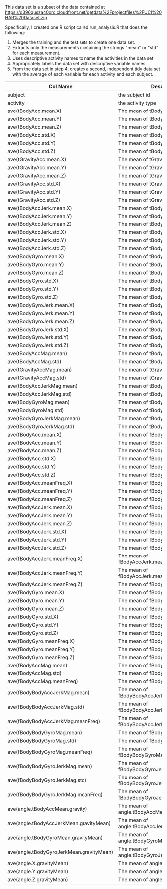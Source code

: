 This data set is a subset of the data contained at https://d396qusza40orc.cloudfront.net/getdata%2Fprojectfiles%2FUCI%20HAR%20Dataset.zip 

Specifically, I created one R script called run_analysis.R that does the following:

1. Merges the training and the test sets to create one data set.
2. Extracts only the measurements containing the strings "mean" or "std" for each measurement. 
3. Uses descriptive activity names to name the activities in the data set
4. Appropriately labels the data set with descriptive variable names. 
5. From the data set in step 4, creates a second, independent tidy data set with the average of each variable for each activity and each subject.




|Col Name | Description|
|---------|------------|
|subject| the subject id|
|activity| the activity type|
|ave(tBodyAcc.mean.X) |The mean of tBodyAcc.mean.X |
|ave(tBodyAcc.mean.Y) |The mean of tBodyAcc.mean.Y |
|ave(tBodyAcc.mean.Z) |The mean of tBodyAcc.mean.Z |
|ave(tBodyAcc.std.X) |The mean of tBodyAcc.std.X |
|ave(tBodyAcc.std.Y) |The mean of tBodyAcc.std.Y |
|ave(tBodyAcc.std.Z) |The mean of tBodyAcc.std.Z |
|ave(tGravityAcc.mean.X) |The mean of tGravityAcc.mean.X |
|ave(tGravityAcc.mean.Y) |The mean of tGravityAcc.mean.Y |
|ave(tGravityAcc.mean.Z) |The mean of tGravityAcc.mean.Z |
|ave(tGravityAcc.std.X) |The mean of tGravityAcc.std.X |
|ave(tGravityAcc.std.Y) |The mean of tGravityAcc.std.Y |
|ave(tGravityAcc.std.Z) |The mean of tGravityAcc.std.Z |
|ave(tBodyAccJerk.mean.X) |The mean of tBodyAccJerk.mean.X |
|ave(tBodyAccJerk.mean.Y) |The mean of tBodyAccJerk.mean.Y |
|ave(tBodyAccJerk.mean.Z) |The mean of tBodyAccJerk.mean.Z |
|ave(tBodyAccJerk.std.X) |The mean of tBodyAccJerk.std.X |
|ave(tBodyAccJerk.std.Y) |The mean of tBodyAccJerk.std.Y |
|ave(tBodyAccJerk.std.Z) |The mean of tBodyAccJerk.std.Z |
|ave(tBodyGyro.mean.X) |The mean of tBodyGyro.mean.X |
|ave(tBodyGyro.mean.Y) |The mean of tBodyGyro.mean.Y |
|ave(tBodyGyro.mean.Z) |The mean of tBodyGyro.mean.Z |
|ave(tBodyGyro.std.X) |The mean of tBodyGyro.std.X |
|ave(tBodyGyro.std.Y) |The mean of tBodyGyro.std.Y |
|ave(tBodyGyro.std.Z) |The mean of tBodyGyro.std.Z |
|ave(tBodyGyroJerk.mean.X) |The mean of tBodyGyroJerk.mean.X |
|ave(tBodyGyroJerk.mean.Y) |The mean of tBodyGyroJerk.mean.Y |
|ave(tBodyGyroJerk.mean.Z) |The mean of tBodyGyroJerk.mean.Z |
|ave(tBodyGyroJerk.std.X) |The mean of tBodyGyroJerk.std.X |
|ave(tBodyGyroJerk.std.Y) |The mean of tBodyGyroJerk.std.Y |
|ave(tBodyGyroJerk.std.Z) |The mean of tBodyGyroJerk.std.Z |
|ave(tBodyAccMag.mean) |The mean of tBodyAccMag.mean |
|ave(tBodyAccMag.std) |The mean of tBodyAccMag.std |
|ave(tGravityAccMag.mean) |The mean of tGravityAccMag.mean |
|ave(tGravityAccMag.std) |The mean of tGravityAccMag.std |
|ave(tBodyAccJerkMag.mean) |The mean of tBodyAccJerkMag.mean |
|ave(tBodyAccJerkMag.std) |The mean of tBodyAccJerkMag.std |
|ave(tBodyGyroMag.mean) |The mean of tBodyGyroMag.mean |
|ave(tBodyGyroMag.std) |The mean of tBodyGyroMag.std |
|ave(tBodyGyroJerkMag.mean) |The mean of tBodyGyroJerkMag.mean |
|ave(tBodyGyroJerkMag.std) |The mean of tBodyGyroJerkMag.std |
|ave(fBodyAcc.mean.X) |The mean of fBodyAcc.mean.X |
|ave(fBodyAcc.mean.Y) |The mean of fBodyAcc.mean.Y |
|ave(fBodyAcc.mean.Z) |The mean of fBodyAcc.mean.Z |
|ave(fBodyAcc.std.X) |The mean of fBodyAcc.std.X |
|ave(fBodyAcc.std.Y) |The mean of fBodyAcc.std.Y |
|ave(fBodyAcc.std.Z) |The mean of fBodyAcc.std.Z |
|ave(fBodyAcc.meanFreq.X) |The mean of fBodyAcc.meanFreq.X |
|ave(fBodyAcc.meanFreq.Y) |The mean of fBodyAcc.meanFreq.Y |
|ave(fBodyAcc.meanFreq.Z) |The mean of fBodyAcc.meanFreq.Z |
|ave(fBodyAccJerk.mean.X) |The mean of fBodyAccJerk.mean.X |
|ave(fBodyAccJerk.mean.Y) |The mean of fBodyAccJerk.mean.Y |
|ave(fBodyAccJerk.mean.Z) |The mean of fBodyAccJerk.mean.Z |
|ave(fBodyAccJerk.std.X) |The mean of fBodyAccJerk.std.X |
|ave(fBodyAccJerk.std.Y) |The mean of fBodyAccJerk.std.Y |
|ave(fBodyAccJerk.std.Z) |The mean of fBodyAccJerk.std.Z |
|ave(fBodyAccJerk.meanFreq.X) |The mean of fBodyAccJerk.meanFreq.X |
|ave(fBodyAccJerk.meanFreq.Y) |The mean of fBodyAccJerk.meanFreq.Y |
|ave(fBodyAccJerk.meanFreq.Z) |The mean of fBodyAccJerk.meanFreq.Z |
|ave(fBodyGyro.mean.X) |The mean of fBodyGyro.mean.X |
|ave(fBodyGyro.mean.Y) |The mean of fBodyGyro.mean.Y |
|ave(fBodyGyro.mean.Z) |The mean of fBodyGyro.mean.Z |
|ave(fBodyGyro.std.X) |The mean of fBodyGyro.std.X |
|ave(fBodyGyro.std.Y) |The mean of fBodyGyro.std.Y |
|ave(fBodyGyro.std.Z) |The mean of fBodyGyro.std.Z |
|ave(fBodyGyro.meanFreq.X) |The mean of fBodyGyro.meanFreq.X |
|ave(fBodyGyro.meanFreq.Y) |The mean of fBodyGyro.meanFreq.Y |
|ave(fBodyGyro.meanFreq.Z) |The mean of fBodyGyro.meanFreq.Z |
|ave(fBodyAccMag.mean) |The mean of fBodyAccMag.mean |
|ave(fBodyAccMag.std) |The mean of fBodyAccMag.std |
|ave(fBodyAccMag.meanFreq) |The mean of fBodyAccMag.meanFreq |
|ave(fBodyBodyAccJerkMag.mean) |The mean of fBodyBodyAccJerkMag.mean |
|ave(fBodyBodyAccJerkMag.std) |The mean of fBodyBodyAccJerkMag.std |
|ave(fBodyBodyAccJerkMag.meanFreq) |The mean of fBodyBodyAccJerkMag.meanFreq |
|ave(fBodyBodyGyroMag.mean) |The mean of fBodyBodyGyroMag.mean |
|ave(fBodyBodyGyroMag.std) |The mean of fBodyBodyGyroMag.std |
|ave(fBodyBodyGyroMag.meanFreq) |The mean of fBodyBodyGyroMag.meanFreq |
|ave(fBodyBodyGyroJerkMag.mean) |The mean of fBodyBodyGyroJerkMag.mean |
|ave(fBodyBodyGyroJerkMag.std) |The mean of fBodyBodyGyroJerkMag.std |
|ave(fBodyBodyGyroJerkMag.meanFreq) |The mean of fBodyBodyGyroJerkMag.meanFreq |
|ave(angle.tBodyAccMean.gravity) |The mean of angle.tBodyAccMean.gravity |
|ave(angle.tBodyAccJerkMean.gravityMean) |The mean of angle.tBodyAccJerkMean.gravityMean |
|ave(angle.tBodyGyroMean.gravityMean) |The mean of angle.tBodyGyroMean.gravityMean |
|ave(angle.tBodyGyroJerkMean.gravityMean) |The mean of angle.tBodyGyroJerkMean.gravityMean |
|ave(angle.X.gravityMean) |The mean of angle.X.gravityMean |
|ave(angle.Y.gravityMean) |The mean of angle.Y.gravityMean |
|ave(angle.Z.gravityMean) |The mean of angle.Z.gravityMean |
